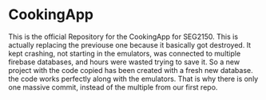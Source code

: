 # CookingApp
 This is the official Repository for the CookingApp for SEG2150. This is actually replacing the previouse one because it basically got destroyed. It kept crashing, not starting in the emulators, was connected to multiple firebase databases, and hours were wasted trying to save it. So a new project with the code copied has been created with a fresh new database. the code works perfectly along with the emulators. That is why there is only one massive commit, instead of the multiple from our first repo.
